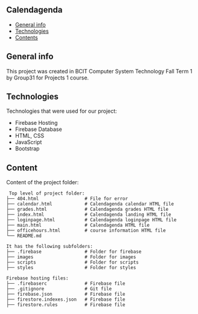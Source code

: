 ## Calendagenda
* [General info](#general-info)
* [Technologies](#technologies)
* [Contents](#content)

## General info
This project was created in BCIT Computer System Technology 
Fall Term 1 by Group31 for Projects 1 course.

	
## Technologies
Technologies that were used for our project:
* Firebase Hosting
* Firebase Database
* HTML, CSS
* JavaScript
* Bootstrap 
	
## Content
Content of the project folder:

```
 Top level of project folder: 
├── 404.html                 # File for error
├── calendar.html            # Calendagenda calendar HTML file
├── grades.html              # Calendagenda grades HTML file
├── index.html               # Calendagenda landing HTML file
├── loginpage.html           # Calendagenda loginpage HTML file
├── main.html                # Calendagenda HTML file
├── officehours.html         # course information HTML file
└── README.md

It has the following subfolders:
├── .firebase                # Folder for firebase
├── images                   # Folder for images
├── scripts                  # Folder for scripts
├── styles                   # Folder for styles

Firebase hosting files: 
├── .firebaserc              # Firebase file
├── .gitignore               # Git file
├── firebase.json            # Firebase file
├── firestore.indexes.json   # Firebase file
├── firestore.rules          # Firebase file


```
